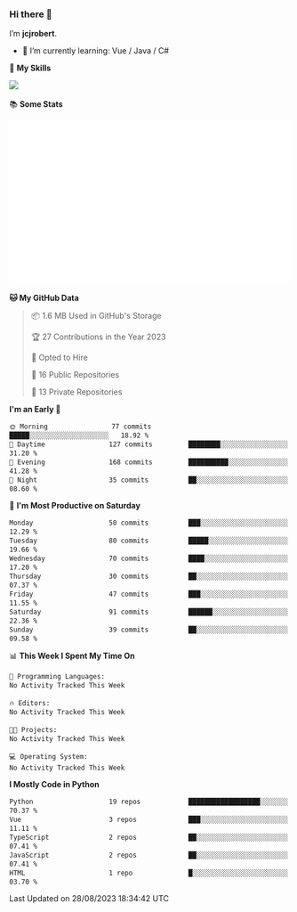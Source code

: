 ### Hi there 👋

I’m **jcjrobert**.

- 🌱 I’m currently learning: Vue / Java / C#

🌟 **My Skills**

![](https://img.shields.io/badge/-Python-3e74a2?style=flat-square&logo=Python&logoColor=fff)

📚 **Some Stats**

![](https://github.com/jcjrobert/github-stats/blob/master/generated/overview.svg)

<!--START_SECTION:waka-->
**🐱 My GitHub Data** 

> 📦 1.6 MB Used in GitHub's Storage 
 > 
> 🏆 27 Contributions in the Year 2023
 > 
> 💼 Opted to Hire
 > 
> 📜 16 Public Repositories 
 > 
> 🔑 13 Private Repositories 
 > 
**I'm an Early 🐤** 

```text
🌞 Morning                77 commits          █████░░░░░░░░░░░░░░░░░░░░   18.92 % 
🌆 Daytime                127 commits         ████████░░░░░░░░░░░░░░░░░   31.20 % 
🌃 Evening                168 commits         ██████████░░░░░░░░░░░░░░░   41.28 % 
🌙 Night                  35 commits          ██░░░░░░░░░░░░░░░░░░░░░░░   08.60 % 
```
📅 **I'm Most Productive on Saturday** 

```text
Monday                   50 commits          ███░░░░░░░░░░░░░░░░░░░░░░   12.29 % 
Tuesday                  80 commits          █████░░░░░░░░░░░░░░░░░░░░   19.66 % 
Wednesday                70 commits          ████░░░░░░░░░░░░░░░░░░░░░   17.20 % 
Thursday                 30 commits          ██░░░░░░░░░░░░░░░░░░░░░░░   07.37 % 
Friday                   47 commits          ███░░░░░░░░░░░░░░░░░░░░░░   11.55 % 
Saturday                 91 commits          ██████░░░░░░░░░░░░░░░░░░░   22.36 % 
Sunday                   39 commits          ██░░░░░░░░░░░░░░░░░░░░░░░   09.58 % 
```


📊 **This Week I Spent My Time On** 

```text
💬 Programming Languages: 
No Activity Tracked This Week

🔥 Editors: 
No Activity Tracked This Week

🐱‍💻 Projects: 
No Activity Tracked This Week

💻 Operating System: 
No Activity Tracked This Week
```

**I Mostly Code in Python** 

```text
Python                   19 repos            ██████████████████░░░░░░░   70.37 % 
Vue                      3 repos             ███░░░░░░░░░░░░░░░░░░░░░░   11.11 % 
TypeScript               2 repos             ██░░░░░░░░░░░░░░░░░░░░░░░   07.41 % 
JavaScript               2 repos             ██░░░░░░░░░░░░░░░░░░░░░░░   07.41 % 
HTML                     1 repo              █░░░░░░░░░░░░░░░░░░░░░░░░   03.70 % 
```




 Last Updated on 28/08/2023 18:34:42 UTC
<!--END_SECTION:waka-->
